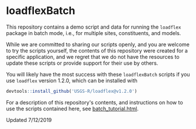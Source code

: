 # loadflexBatch

This repository contains a demo script and data for running the `loadflex` 
package in batch mode, i.e., for multiple sites, constituents, and models.

While we are committed to sharing our scripts openly, and you are welcome to
try the scripts yourself, the contents of this repository were created for a
specific application, and we regret that we do not have the resources to update
these scripts or provide support for their use by others.

You will likely have the most success with these `loadflexBatch` scripts if you use
`loadflex` version 1.2.0, which can be installed with

```r
devtools::install_github('USGS-R/loadflex@v1.2.0')
```

For a description of this repository's contents, and instructions on how to use 
the scripts contained here, see 
[batch_tutorial.html](https://usgs-r.github.io/loadflexBatch/batch_tutorial.html).

Updated 7/12/2019
